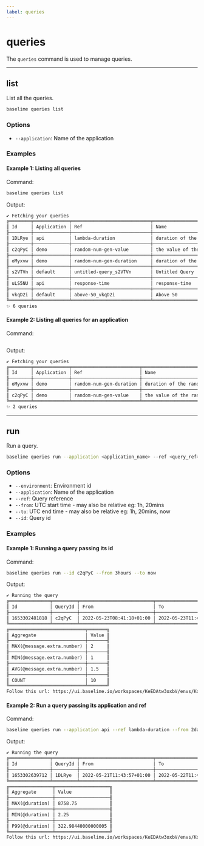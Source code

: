 ```yaml
---
label: queries
---
```


# queries

The `queries` command is used to manage queries.

---

## list

List all the queries.

```bash # :icon-terminal: terminal
baselime queries list
```

### Options

- `--application`: Name of the application


### Examples

#### Example 1: Listing all queries

Command:

```bash # :icon-terminal: terminal
baselime queries list
```

Output:

```txt # :icon-code: output
✔ Fetching your queries
╔════════╤═════════════╤═════════════════════════════╤═══════════════════════════════════════════╤═══════════════════════════╗
║ Id     │ Application │ Ref                         │ Name                                      │ Created                   ║
╟────────┼─────────────┼─────────────────────────────┼───────────────────────────────────────────┼───────────────────────────╢
║ 1DLRye │ api         │ lambda-duration             │ duration of the lambda execution          │ 2022-05-13T19:53:08+00:00 ║
╟────────┼─────────────┼─────────────────────────────┼───────────────────────────────────────────┼───────────────────────────╢
║ c2qPyC │ demo        │ random-num-gen-value        │ the value of the random number generation │ 2022-05-14T15:55:01+00:00 ║
╟────────┼─────────────┼─────────────────────────────┼───────────────────────────────────────────┼───────────────────────────╢
║ oMyxvw │ demo        │ random-num-gen-duration     │ duration of the random number generation  │ 2022-05-14T15:55:01+00:00 ║
╟────────┼─────────────┼─────────────────────────────┼───────────────────────────────────────────┼───────────────────────────╢
║ s2VTVn │ default     │ untitled-query_s2VTVn       │ Untitled Query                            │ 2022-05-12T08:49:20+00:00 ║
╟────────┼─────────────┼─────────────────────────────┼───────────────────────────────────────────┼───────────────────────────╢
║ uLS5NU │ api         │ response-time               │ response-time                             │ 2022-05-13T19:53:08+00:00 ║
╟────────┼─────────────┼─────────────────────────────┼───────────────────────────────────────────┼───────────────────────────╢
║ vkqD2i │ default     │ above-50_vkqD2i             │ Above 50                                  │ 2022-05-20T14:42:58+00:00 ║
╚════════╧═════════════╧═════════════════════════════╧═══════════════════════════════════════════╧═══════════════════════════╝
✨ 6 queries
```

#### Example 2: Listing all queries for an application

Command:

```bash # :icon-terminal: terminalbaselime queries list --application demo
```

Output:

```txt # :icon-code: output
✔ Fetching your queries
╔════════╤═════════════╤═════════════════════════╤═══════════════════════════════════════════╤═══════════════════════════╗
║ Id     │ Application │ Ref                     │ Name                                      │ Created                   ║
╟────────┼─────────────┼─────────────────────────┼───────────────────────────────────────────┼───────────────────────────╢
║ oMyxvw │ demo        │ random-num-gen-duration │ duration of the random number generation  │ 2022-05-14T15:55:01+00:00 ║
╟────────┼─────────────┼─────────────────────────┼───────────────────────────────────────────┼───────────────────────────╢
║ c2qPyC │ demo        │ random-num-gen-value    │ the value of the random number generation │ 2022-05-14T15:55:01+00:00 ║
╚════════╧═════════════╧═════════════════════════╧═══════════════════════════════════════════╧═══════════════════════════╝
✨ 2 queries
```

---

## run

Run a query.

```bash # :icon-terminal: terminal
baselime queries run --application <application_name> --ref <query_ref> --from 2days --to 1day
```

### Options

- `--environment`: Environment id
- `--application`: Name of the application
- `--ref`: Query reference
- `--from`: UTC start time - may also be relative eg: 1h, 20mins
- `--to`: UTC end time - may also be relative eg: 1h, 20mins, now
- `--id`: Query id


### Examples

#### Example 1: Running a query passing its id

Command:

```bash # :icon-terminal: terminal
baselime queries run --id c2qPyC --from 3hours --to now
```

Output:

```txt # :icon-code: output
✔ Running the query
╔═══════════════╤═════════╤═══════════════════════════╤═══════════════════════════╤═════════╤═══════════════════════════╗
║ Id            │ QueryId │ From                      │ To                        │ Status  │ Created                   ║
╟───────────────┼─────────┼───────────────────────────┼───────────────────────────┼─────────┼───────────────────────────╢
║ 1653302481818 │ c2qPyC  │ 2022-05-23T08:41:18+01:00 │ 2022-05-23T11:41:18+01:00 │ STARTED │ 2022-05-23T10:41:21+00:00 ║
╚═══════════════╧═════════╧═══════════════════════════╧═══════════════════════════╧═════════╧═══════════════════════════╝
╔════════════════════════════╤═══════╗
║ Aggregate                  │ Value ║
╟────────────────────────────┼───────╢
║ MAX(@message.extra.number) │ 2     ║
╟────────────────────────────┼───────╢
║ MIN(@message.extra.number) │ 1     ║
╟────────────────────────────┼───────╢
║ AVG(@message.extra.number) │ 1.5   ║
╟────────────────────────────┼───────╢
║ COUNT                      │ 10    ║
╚════════════════════════════╧═══════╝
Follow this url: https://ui.baselime.io/workspaces/KeEDAtw3oxbV/envs/KoeZFW/queries/c2qPyC/1653302481818
```

#### Example 2: Run a query passing its application and ref

Command:

```bash # :icon-terminal: terminal
baselime queries run --application api --ref lambda-duration --from 2days --to 1day
```

Output:

```txt # :icon-code: output
✔ Running the query
╔═══════════════╤═════════╤═══════════════════════════╤═══════════════════════════╤═════════╤═══════════════════════════╗
║ Id            │ QueryId │ From                      │ To                        │ Status  │ Created                   ║
╟───────────────┼─────────┼───────────────────────────┼───────────────────────────┼─────────┼───────────────────────────╢
║ 1653302639712 │ 1DLRye  │ 2022-05-21T11:43:57+01:00 │ 2022-05-22T11:43:57+01:00 │ STARTED │ 2022-05-23T10:43:59+00:00 ║
╚═══════════════╧═════════╧═══════════════════════════╧═══════════════════════════╧═════════╧═══════════════════════════╝
╔════════════════╤════════════════════╗
║ Aggregate      │ Value              ║
╟────────────────┼────────────────────╢
║ MAX(@duration) │ 8758.75            ║
╟────────────────┼────────────────────╢
║ MIN(@duration) │ 2.25               ║
╟────────────────┼────────────────────╢
║ P99(@duration) │ 322.98440000000005 ║
╚════════════════╧════════════════════╝
Follow this url: https://ui.baselime.io/workspaces/KeEDAtw3oxbV/envs/KoeZFW/queries/1DLRye/1653302639712
```

